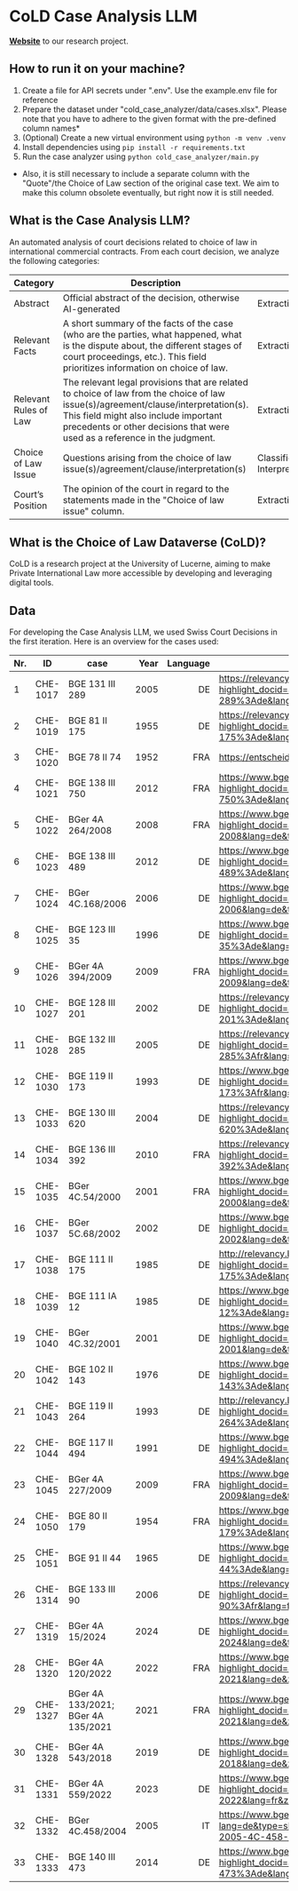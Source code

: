 # CoLD Case Analysis LLM
[**Website**](https://www.choiceoflawdataverse.com/) to our research project.

## How to run it on your machine?
1. Create a file for API secrets under ".env". Use the example.env file for reference
2. Prepare the dataset under "cold_case_analyzer/data/cases.xlsx". Please note that you have to adhere to the given format with the pre-defined column names*
3. (Optional) Create a new virtual environment using `python -m venv .venv`
4. Install dependencies using `pip install -r requirements.txt`
5. Run the case analyzer using `python cold_case_analyzer/main.py`

* Also, it is still necessary to include a separate column with the "Quote"/the Choice of Law section of the original case text. We aim to make this column obsolete eventually, but right now it is still needed.

## What is the Case Analysis LLM?
An automated analysis of court decisions related to choice of law in international commercial contracts. From each court decision, we analyze the following categories:

| Category | Description | Task |
| --- | --- | --- |
| Abstract | Official abstract of the decision, otherwise AI-generated | Extraction |
| Relevant Facts | A short summary of the facts of the case (who are the parties, what happened, what is the dispute about, the different stages of court proceedings, etc.). This field prioritizes information on choice of law. | Extraction/Summarization |
| Relevant Rules of Law | The relevant legal provisions that are related to choice of law from the choice of law issue(s)/agreement/clause/interpretation(s). This field might also include important precedents or other decisions that were used as a reference in the judgment. | Extraction |
| Choice of Law Issue | Questions arising from the choice of law issue(s)/agreement/clause/interpretation(s) | Classification → Interpretation |
| Court’s Position | The opinion of the court in regard to the statements made in the "Choice of law issue" column. | Extraction/Interpretation |

## What is the Choice of Law Dataverse (CoLD)?
CoLD is a research project at the University of Lucerne, aiming to make Private International Law more accessible by developing and leveraging digital tools.

## Data
For developing the Case Analysis LLM, we used Swiss Court Decisions in the first iteration. Here is an overview for the cases used:

| **Nr.** | **ID**     | **case**                                 | **Year** | **Language** | **Link**                                                                                                                                                                                                                                           |
|---------|------------|------------------------------------------|---------:|-------------:|-----------------------------------------------------------------------------------------------------------------------------------------------------------------------------------------------------------------------------------------------------|
| 1       | CHE-1017   | BGE 131 III 289                          | 2005     | DE           | <https://relevancy.bger.ch/php/clir/http/index.php?highlight_docid=atf%3A%2F%2F131-III-289%3Ade&lang=de&type=show_document>                                                                                                                        |
| 2       | CHE-1019   | BGE 81 II 175                            | 1955     | DE           | <https://relevancy.bger.ch/php/clir/http/index.php?highlight_docid=atf%3A%2F%2F81-II-175%3Ade&lang=de&type=show_document>                                                                                                                         |
| 3       | CHE-1020   | BGE 78 II 74                             | 1952     | FRA          | <https://entscheide.weblaw.ch/dumppdf.php?link=BGE-78-II-74>                                                                                                                                                                                      |
| 4       | CHE-1021   | BGE 138 III 750                          | 2012     | FRA          | <https://www.bger.ch/ext/eurospider/live/de/php/clir/http/index.php?highlight_docid=atf%3A%2F%2F138-III-750%3Ade&lang=de&type=show_document>                                                                                                       |
| 5       | CHE-1022   | BGer 4A 264/2008                         | 2008     | FRA          | <https://www.bger.ch/ext/eurospider/live/de/php/aza/http/index.php?highlight_docid=aza%3A%2F%2F23-09-2008-4A_264-2008&lang=de&type=show_document>                                                                                                  |
| 6       | CHE-1023   | BGE 138 III 489                          | 2012     | DE           | <https://www.bger.ch/ext/eurospider/live/de/php/clir/http/index.php?highlight_docid=atf%3A%2F%2F138-III-489%3Ade&lang=de&type=show_document>                                                                                                       |
| 7       | CHE-1024   | BGer 4C.168/2006                         | 2006     | DE           | <https://www.bger.ch/ext/eurospider/live/de/php/aza/http/index.php?highlight_docid=aza%3A%2F%2F11-09-2006-4C-168-2006&lang=de&type=show_document>                                                                                                  |
| 8       | CHE-1025   | BGE 123 III 35                           | 1996     | DE           | <https://www.bger.ch/ext/eurospider/live/de/php/clir/http/index.php?highlight_docid=atf%3A%2F%2F123-III-35%3Ade&lang=de&type=show_document>                                                                                                        |
| 9       | CHE-1026   | BGer 4A 394/2009                         | 2009     | FRA          | <https://www.bger.ch/ext/eurospider/live/fr/php/aza/http/index.php?highlight_docid=aza://04-12-2009-4A_394-2009&lang=de&type=show_document>                                                                                                        |
| 10      | CHE-1027   | BGE 128 III 201                          | 2002     | DE           | <https://relevancy.bger.ch/php/clir/http/index.php?highlight_docid=atf%3A%2F%2F128-III-201%3Ade&lang=de&type=show_document>                                                                                                                        |
| 11      | CHE-1028   | BGE 132 III 285                          | 2005     | DE           | <https://relevancy.bger.ch/php/clir/http/index.php?highlight_docid=atf%3A%2F%2F132-III-285%3Afr&lang=fr&type=show_document>                                                                                                                        |
| 12      | CHE-1030   | BGE 119 II 173                           | 1993     | DE           | <https://www.bger.ch/ext/eurospider/live/fr/php/clir/http/index.php?highlight_docid=atf%3A%2F%2F119-II-173%3Afr&lang=fr&type=show_document>                                                                                                        |
| 13      | CHE-1033   | BGE 130 III 620                          | 2004     | DE           | <https://relevancy.bger.ch/php/clir/http/index.php?highlight_docid=atf%3A%2F%2F130-III-620%3Ade&lang=de&type=show_document>                                                                                                                        |
| 14      | CHE-1034   | BGE 136 III 392                          | 2010     | FRA          | <https://relevancy.bger.ch/php/clir/http/index.php?highlight_docid=atf%3A%2F%2F136-III-392%3Ade&lang=de&type=show_document>                                                                                                                        |
| 15      | CHE-1035   | BGer 4C.54/2000                          | 2001     | FRA          | <https://www.bger.ch/ext/eurospider/live/de/php/aza/http/index.php?highlight_docid=aza%3A%2F%2F19-01-2001-4C-54-2000&lang=de&type=show_document>                                                                                                    |
| 16      | CHE-1037   | BGer 5C.68/2002                          | 2002     | DE           | <https://www.bger.ch/ext/eurospider/live/de/php/aza/http/index.php?highlight_docid=aza%3A%2F%2F25-04-2002-5C-68-2002&lang=de&type=show_document>                                                                                                    |
| 17      | CHE-1038   | BGE 111 II 175                           | 1985     | DE           | <http://relevancy.bger.ch/php/clir/http/index.php?highlight_docid=atf%3A%2F%2F111-II-175%3Ade&lang=de&type=show_document>                                                                                                                           |
| 18      | CHE-1039   | BGE 111 IA 12                            | 1985     | DE           | <https://www.bger.ch/ext/eurospider/live/de/php/clir/http/index.php?highlight_docid=atf%3A%2F%2F111-IA-12%3Ade&lang=de&zoom=&type=show_document>                                                                                                   |
| 19      | CHE-1040   | BGer 4C.32/2001                          | 2001     | DE           | <https://www.bger.ch/ext/eurospider/live/de/php/aza/http/index.php?highlight_docid=aza%3A%2F%2F07-05-2001-4C-32-2001&lang=de&type=show_document>                                                                                                    |
| 20      | CHE-1042   | BGE 102 II 143                           | 1976     | DE           | <https://www.bger.ch/ext/eurospider/live/de/php/clir/http/index.php?highlight_docid=atf%3A%2F%2F102-II-143%3Ade&lang=it&type=show_document>                                                                                                        |
| 21      | CHE-1043   | BGE 119 II 264                           | 1993     | DE           | <http://relevancy.bger.ch/php/clir/http/index.php?highlight_docid=atf%3A%2F%2F119-II-264%3Ade&lang=de&type=show_document>                                                                                                                           |
| 22      | CHE-1044   | BGE 117 II 494                           | 1991     | DE           | <https://www.bger.ch/ext/eurospider/live/de/php/clir/http/index.php?highlight_docid=atf%3A%2F%2F117-II-494%3Ade&lang=de&type=show_document>                                                                                                         |
| 23      | CHE-1045   | BGer 4A 227/2009                         | 2009     | FRA          | <https://www.bger.ch/ext/eurospider/live/de/php/aza/http/index.php?highlight_docid=aza%3A%2F%2F28-07-2009-4A_227-2009&lang=de&type=show_document>                                                                                                   |
| 24      | CHE-1050   | BGE 80 II 179                            | 1954     | FRA          | <https://www.bger.ch/ext/eurospider/live/de/php/clir/http/index.php?highlight_docid=atf%3A%2F%2F80-II-179%3Ade&lang=de&zoom=&type=show_document>                                                                                                    |
| 25      | CHE-1051   | BGE 91 II 44                             | 1965     | DE           | <https://www.bger.ch/ext/eurospider/live/de/php/clir/http/index.php?highlight_docid=atf%3A%2F%2F91-II-44%3Ade&lang=de&zoom=&type=show_document>                                                                                                     |
| 26      | CHE-1314   | BGE 133 III 90                           | 2006     | DE           | <https://relevancy.bger.ch/php/clir/http/index.php?highlight_docid=atf%3A%2F%2F133-III-90%3Afr&lang=fr&type=show_document>                                                                                                                          |
| 27      | CHE-1319   | BGer 4A 15/2024                          | 2024     | DE           | <https://www.bger.ch/ext/eurospider/live/de/php/clir/http/index.php?highlight_docid=aza%3A%2F%2F18-04-2024-4A_15-2024&lang=de&type=show_document>                                                                                                   |
| 28      | CHE-1320   | BGer 4A 120/2022                         | 2022     | FRA          | <https://www.bger.ch/ext/eurospider/live/de/php/aza/http/index.php?highlight_docid=aza://26-10-2021-4A_133-2021&lang=de&zoom=&type=show_document>                                                                                                  |
| 29      | CHE-1327   | BGer 4A 133/2021;<br>BGer 4A 135/2021     | 2021     | FRA          | <https://www.bger.ch/ext/eurospider/live/de/php/aza/http/index.php?highlight_docid=aza://26-10-2021-4A_133-2021&lang=de&zoom=&type=show_document>                                                                                                  |
| 30      | CHE-1328   | BGer 4A 543/2018                         | 2019     | DE           | <https://www.bger.ch/ext/eurospider/live/de/php/aza/http/index.php?highlight_docid=aza%3A%2F%2Faza://28-05-2019-4A_543-2018&lang=de&zoom=&type=show_document>                                                                                       |
| 31      | CHE-1331   | BGer 4A 559/2022                         | 2023     | DE           | <https://www.bger.ch/ext/eurospider/live/fr/php/aza/http/index.php?highlight_docid=aza://03-08-2023-4A_559-2022&lang=fr&zoom=&type=show_document>                                                                                                  |
| 32      | CHE-1332   | BGer 4C.458/2004                         | 2005     | IT           | <https://www.bger.ch/ext/eurospider/live/de/php/aza/http/index.php?lang=de&type=show_document&highlight_docid=aza://17-05-2005-4C-458-2004>                                                                                                        |
| 33      | CHE-1333   | BGE 140 III 473                          | 2014     | DE           | <https://www.bger.ch/ext/eurospider/live/de/php/clir/http/index.php?highlight_docid=atf%3A%2F%2F140-III-473%3Ade&lang=de&type=show_document>                                                                                                        |

